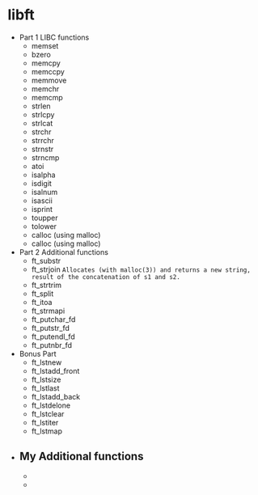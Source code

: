 # libft

- Part 1 LIBC functions
  - memset
  - bzero
  - memcpy
  - memccpy
  - memmove
  - memchr
  - memcmp
  - strlen
  - strlcpy
  - strlcat
  - strchr
  - strrchr
  - strnstr
  - strncmp
  - atoi
  - isalpha
  - isdigit
  - isalnum
  - isascii
  - isprint
  - toupper
  - tolower
  - calloc (using malloc)
  - calloc (using malloc)
- Part 2 Additional functions
  - ft_substr
  - ft_strjoin `Allocates (with malloc(3)) and returns a new string, result of the concatenation of s1 and s2.`
  - ft_strtrim
  - ft_split
  - ft_itoa
  - ft_strmapi
  - ft_putchar_fd
  - ft_putstr_fd
  - ft_putendl_fd
  - ft_putnbr_fd
- Bonus Part
  - ft_lstnew
  - ft_lstadd_front
  - ft_lstsize
  - ft_lstlast
  - ft_lstadd_back
  - ft_lstdelone
  - ft_lstclear
  - ft_lstiter
  - ft_lstmap
- My Additional functions
  -
  -
  -
